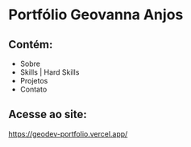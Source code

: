 # Portfólio Geovanna Anjos

## Contém:

* Sobre
* Skills | Hard Skills
* Projetos
* Contato

## Acesse ao site:

https://geodev-portfolio.vercel.app/
